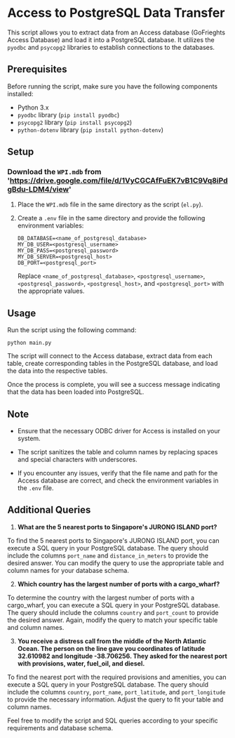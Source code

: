 # Access to PostgreSQL Data Transfer

This script allows you to extract data from an Access database (GoFrieghts Access Database) and load it into a PostgreSQL database. It utilizes the `pyodbc` and `psycopg2` libraries to establish connections to the databases.

## Prerequisites

Before running the script, make sure you have the following components installed:

- Python 3.x
- `pyodbc` library (`pip install pyodbc`)
- `psycopg2` library (`pip install psycopg2`)
- `python-dotenv` library (`pip install python-dotenv`)

## Setup

### Download the `WPI.mdb` from 'https://drive.google.com/file/d/1VyCGCAfFuEK7vB1C9Vq8iPdgBdu-LDM4/view'
1. Place the `WPI.mdb` file in the same directory as the script (`el.py`).

2. Create a `.env` file in the same directory and provide the following environment variables:

   ```plaintext
   DB_DATABASE=<name_of_postgresql_database>
   MY_DB_USER=<postgresql_username>
   MY_DB_PASS=<postgresql_password>
   MY_DB_SERVER=<postgresql_host>
   DB_PORT=<postgresql_port>
   ```

   Replace `<name_of_postgresql_database>`, `<postgresql_username>`, `<postgresql_password>`, `<postgresql_host>`, and `<postgresql_port>` with the appropriate values.

## Usage

Run the script using the following command:

```plaintext
python main.py
```

The script will connect to the Access database, extract data from each table, create corresponding tables in the PostgreSQL database, and load the data into the respective tables.

Once the process is complete, you will see a success message indicating that the data has been loaded into PostgreSQL.

## Note

- Ensure that the necessary ODBC driver for Access is installed on your system.

- The script sanitizes the table and column names by replacing spaces and special characters with underscores.

- If you encounter any issues, verify that the file name and path for the Access database are correct, and check the environment variables in the `.env` file.


## Additional Queries

1. **What are the 5 nearest ports to Singapore's JURONG ISLAND port?**

To find the 5 nearest ports to Singapore's JURONG ISLAND port, you can execute a SQL query in your PostgreSQL database. The query should include the columns `port_name` and `distance_in_meters` to provide the desired answer. You can modify the query to use the appropriate table and column names for your database schema.

2. **Which country has the largest number of ports with a cargo_wharf?**

To determine the country with the largest number of ports with a cargo_wharf, you can execute a SQL query in your PostgreSQL database. The query should include the columns `country` and `port_count` to provide the desired answer. Again, modify the query to match your specific table and column names.

3. **You receive a distress call from the middle of the North Atlantic Ocean. The person on the line gave you coordinates of latitude 32.610982 and longitude -38.706256. They asked for the nearest port with provisions, water, fuel_oil, and diesel.**

To find the nearest port with the required provisions and amenities, you can execute a SQL query in your PostgreSQL database. The query should include the columns `country`, `port_name`, `port_latitude`, and `port_longitude` to provide the necessary information. Adjust the query to fit your table and column names.

Feel free to modify the script and SQL queries according to your specific requirements and database schema.